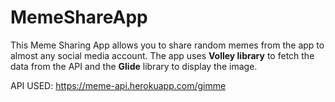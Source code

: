 # MemeShareApp

This Meme Sharing App allows you to share random memes from the app to almost any social media account. The app uses **Volley library** to fetch the data from the API and the **Glide** library to display the image. 

API USED: https://meme-api.herokuapp.com/gimme




